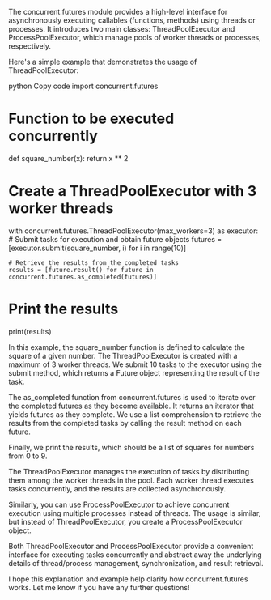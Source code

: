 The concurrent.futures module provides a high-level interface for asynchronously executing callables (functions, methods) using threads or processes. It introduces two main classes: ThreadPoolExecutor and ProcessPoolExecutor, which manage pools of worker threads or processes, respectively.

Here's a simple example that demonstrates the usage of ThreadPoolExecutor:

python
Copy code
import concurrent.futures

# Function to be executed concurrently
def square_number(x):
    return x ** 2

# Create a ThreadPoolExecutor with 3 worker threads
with concurrent.futures.ThreadPoolExecutor(max_workers=3) as executor:
    # Submit tasks for execution and obtain future objects
    futures = [executor.submit(square_number, i) for i in range(10)]

    # Retrieve the results from the completed tasks
    results = [future.result() for future in concurrent.futures.as_completed(futures)]

# Print the results
print(results)

In this example, the square_number function is defined to calculate the square of a given number. The ThreadPoolExecutor is created with a maximum of 3 worker threads. We submit 10 tasks to the executor using the submit method, which returns a Future object representing the result of the task.

The as_completed function from concurrent.futures is used to iterate over the completed futures as they become available. It returns an iterator that yields futures as they complete. We use a list comprehension to retrieve the results from the completed tasks by calling the result method on each future.

Finally, we print the results, which should be a list of squares for numbers from 0 to 9.

The ThreadPoolExecutor manages the execution of tasks by distributing them among the worker threads in the pool. Each worker thread executes tasks concurrently, and the results are collected asynchronously.

Similarly, you can use ProcessPoolExecutor to achieve concurrent execution using multiple processes instead of threads. The usage is similar, but instead of ThreadPoolExecutor, you create a ProcessPoolExecutor object.

Both ThreadPoolExecutor and ProcessPoolExecutor provide a convenient interface for executing tasks concurrently and abstract away the underlying details of thread/process management, synchronization, and result retrieval.

I hope this explanation and example help clarify how concurrent.futures works. Let me know if you have any further questions!




